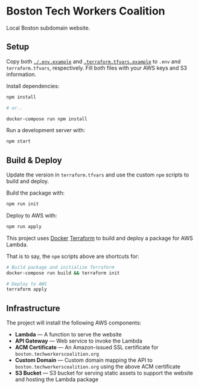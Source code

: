 # Boston Tech Workers Coalition

Local Boston subdomain website.

## Setup

Copy both [`./.env.example`](./.env.example) and [`.terraform.tfvars.example`](./terraform.tfvars.example) to `.env` and `terraform.tfvars`, respectively. Fill both files with your AWS keys and S3 information.

Install dependencies:

```bash
npm install

# or..

docker-compose run npm install
```

Run a development server with:

```bash
npm start
```

## Build & Deploy

Update the version in `terraform.tfvars` and use the custom `npm` scripts to build and deploy.

Build the package with:

```bash
npm run init
```

Deploy to AWS with:

```bash
npm run apply
```

This project uses [Docker](https://docker.com) [Terraform](https://terraform.io) to build and deploy a package for AWS Lambda.

That is to say, the `npm` scripts above are shortcuts for:

```bash
# Build package and initialize Terraform
docker-compose run build && terraform init

# Deploy to AWS
terraform apply
```

## Infrastructure

The project will install the following AWS components:

- **Lambda** — A function to serve the website
- **API Gateway** — Web service to invoke the Lambda
- **ACM Certificate** — An Amazon-issued SSL certificate for `boston.techworkerscoalition.org`
- **Custom Domain** — Custom domain mapping the API to `boston.techworkerscoalition.org` using the above ACM certificate
- **S3 Bucket** — S3 bucket for serving static assets to support the website and hosting the Lambda package
